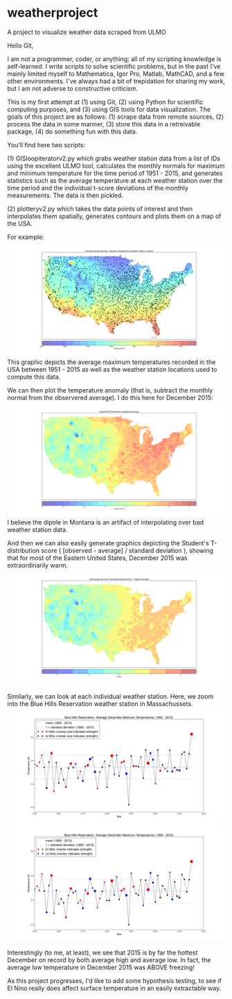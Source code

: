 # weatherproject
A project to visualize weather data scraped from ULMO

Hello Git,

I am not a programmer, coder, or anything; all of my scripting knowledge is self-learned. I write scripts to solve scientific problems, but in the past I've mainly limited myself to Mathematica, Igor Pro, Matlab, MathCAD, and a few other environments. I've always had a bit of trepidation for sharing my work, but I am not adverse to constructive criticism.  

This is my first attempt at (1) using Git, (2) using Python for scientific computing purposes, and (3) using GIS tools for data visualization.  The goals of this project are as follows:  (1) scrape data from remote sources, (2) process the data in some manner, (3) store this data in a retreivable package, (4) do something fun with this data.

You'll find here two scripts: 

(1) GISloopiteratorv2.py which grabs weather station data from a list of IDs using the excellent ULMO tool, calculates the monthly normals for maximum and minimum temperature for the time period of 1951 - 2015, and generates statistics such as the average temperature at each weather station over the time period and the individual t-score deviations of the monthly measurements. The data is then pickled.

(2) plotteryv2.py which takes the data points of interest and then interpolates them spatially, generates contours and plots them on a map of the USA. 

For example:
![Average Maximum Temperatures in the USA - December](https://github.com/jklobas/weatherproject/blob/master/figure_1Avgs.png)
This graphic depicts the average maximum temperatures recorded in the USA between 1951 - 2015 as well as the weather station locations used to compute this data.

We can then plot the temperature anomaly (that is, subtract the monthly normal from the observered average). I do this here for December 2015:
![December 2015 Maximum Temperature Anomaly](https://github.com/jklobas/weatherproject/blob/master/figure_1anom.png)
I believe the dipole in Montana is an artifact of interpolating over bad weather station data.

And then we can also easily generate graphics depicting the Student's T-distribution score ( [observed - average] / standard deviation ), showing that for most of the Eastern United States, December 2015 was extraordinarily warm.
![December 2015 Maximum Temperature T-Scores](https://github.com/jklobas/weatherproject/blob/master/figure_1tstat.png)

Similarly, we can look at each individual weather station.  Here, we zoom into the Blue Hills Reservation weather station in Massachussets.
![December Minimum Temperatures by Year, Blue Hills Reservation](https://github.com/jklobas/weatherproject/blob/master/mintemp.png)
![December Maximum Temperatures by Year, Blue Hills Reservation](https://github.com/jklobas/weatherproject/blob/master/maxtemp.png)

Interestingly (to me, at least), we see that 2015 is by far the hottest December on record by both average high and average low. In fact, the average low temperature in December 2015 was ABOVE freezing!

As this project progresses, I'd like to add some hypothesis testing, to see if El Nino really does affect surface temperature in an easily extractable way.  
